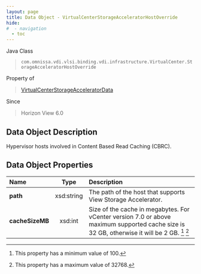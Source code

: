 ```yaml
---
layout: page
title: Data Object - VirtualCenterStorageAcceleratorHostOverride
hide:
#  - navigation
  - toc
---
```






Java Class
> `com.omnissa.vdi.vlsi.binding.vdi.infrastructure.VirtualCenter.StorageAcceleratorHostOverride`

Property of
> [VirtualCenterStorageAcceleratorData](vdi.infrastructure.VirtualCenter.StorageAcceleratorData.md#field_detail)

Since
> Horizon View 6.0


## Data Object Description

Hypervisor hosts involved in Content Based Read Caching (CBRC).

## Data Object Properties

 Name | Type | Description
:---|:---:|:---
**path**|  xsd:string|  The path of the host that supports View Storage Accelerator.
**cacheSizeMB**|  xsd:int|  Size of the cache in megabytes. For vCenter version 7.0 or above maximum supported cache size is 32 GB, otherwise it will be 2 GB. [^177] [^178]


 


[^177]: This property has a minimum value of 100.
[^178]: This property has a maximum value of 32768.
